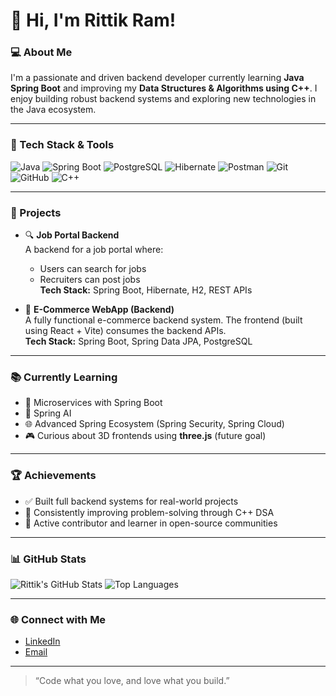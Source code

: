 # 👋 Hi, I'm Rittik Ram!

### 💻 About Me
I'm a passionate and driven backend developer currently learning **Java Spring Boot** and improving my **Data Structures & Algorithms using C++**. I enjoy building robust backend systems and exploring new technologies in the Java ecosystem.

---

### 🧰 Tech Stack & Tools

![Java](https://img.shields.io/badge/Java-ED8B00?style=for-the-badge&logo=java&logoColor=white)
![Spring Boot](https://img.shields.io/badge/Spring%20Boot-6DB33F?style=for-the-badge&logo=spring-boot&logoColor=white)
![PostgreSQL](https://img.shields.io/badge/PostgreSQL-316192?style=for-the-badge&logo=postgresql&logoColor=white)
![Hibernate](https://img.shields.io/badge/Hibernate-59666C?style=for-the-badge&logo=hibernate&logoColor=white)
![Postman](https://img.shields.io/badge/Postman-FF6C37?style=for-the-badge&logo=postman&logoColor=white)
![Git](https://img.shields.io/badge/Git-F05032?style=for-the-badge&logo=git&logoColor=white)
![GitHub](https://img.shields.io/badge/GitHub-000?style=for-the-badge&logo=github&logoColor=white)
![C++](https://img.shields.io/badge/C++-00599C?style=for-the-badge&logo=c%2B%2B&logoColor=white)

---

### 🚀 Projects

- 🔍 **Job Portal Backend**  
  A backend for a job portal where:
  - Users can search for jobs
  - Recruiters can post jobs  
  **Tech Stack:** Spring Boot, Hibernate, H2, REST APIs

- 🛒 **E-Commerce WebApp (Backend)**  
  A fully functional e-commerce backend system. The frontend (built using React + Vite) consumes the backend APIs.  
  **Tech Stack:** Spring Boot, Spring Data JPA, PostgreSQL

---

### 📚 Currently Learning

- 📌 Microservices with Spring Boot  
- 🤖 Spring AI  
- 🌐 Advanced Spring Ecosystem (Spring Security, Spring Cloud)  
- 🎮 Curious about 3D frontends using **three.js** (future goal)

---

### 🏆 Achievements

- ✅ Built full backend systems for real-world projects  
- 🧠 Consistently improving problem-solving through C++ DSA  
- 🔧 Active contributor and learner in open-source communities

---

### 📊 GitHub Stats

![Rittik's GitHub Stats](https://github-readme-stats.vercel.app/api?username=RittikRam&show_icons=true&theme=tokyonight)
![Top Languages](https://github-readme-stats.vercel.app/api/top-langs/?username=RittikRam&layout=compact&theme=tokyonight)

---

### 🌐 Connect with Me

- [LinkedIn](https://www.linkedin.com/in/rittik-ram-aaa979209/)
- [Email](mailto:hrittickramspi40@gmail.com)

---

> “Code what you love, and love what you build.”
